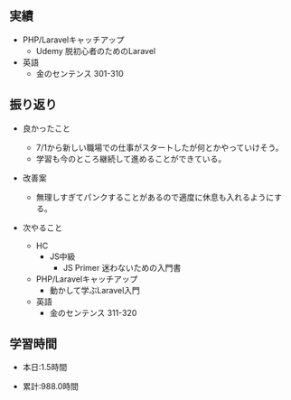 ## 実績
  - PHP/Laravelキャッチアップ
    - Udemy 脱初心者のためのLaravel
  - 英語
    - 金のセンテンス 301-310


## 振り返り
- 良かったこと
  - 7/1から新しい職場での仕事がスタートしたが何とかやっていけそう。
  - 学習も今のところ継続して進めることができている。

- 改善案
  - 無理しすぎてパンクすることがあるので適度に休息も入れるようにする。

- 次やること
  - HC
    - JS中級
      - JS Primer 迷わないための入門書
  - PHP/Laravelキャッチアップ
    - 動かして学ぶLaravel入門
  - 英語
    - 金のセンテンス 311-320

## 学習時間
- 本日:1.5時間

- 累計:988.0時間